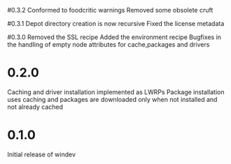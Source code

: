 #0.3.2
Conformed to foodcritic warnings
Removed some obsolete cruft

#0.3.1
Depot directory creation is now recursive
Fixed the license metadata

#0.3.0
Removed the SSL recipe
Added the environment recipe
Bugfixes in the handling of empty node attributes for cache,packages and drivers

# 0.2.0
Caching and driver installation implemented as LWRPs
Package installation uses caching and packages are downloaded only when not installed and not already cached

# 0.1.0
Initial release of windev
